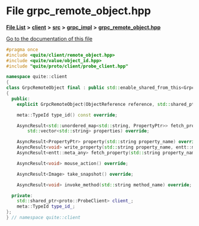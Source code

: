 

# File grpc\_remote\_object.hpp

[**File List**](files.md) **>** [**client**](dir_66fcfc6cbdc0959ca004c79e577b2983.md) **>** [**src**](dir_e2c39676c5a8632601778e1e1ba34ff3.md) **>** [**grpc\_impl**](dir_61027e8bdb8101310df75c312f0d65c4.md) **>** [**grpc\_remote\_object.hpp**](grpc__remote__object_8hpp.md)

[Go to the documentation of this file](grpc__remote__object_8hpp.md)


```C++
#pragma once
#include <quite/client/remote_object.hpp>
#include <quite/value/object_id.hpp>
#include "quite/proto/client/probe_client.hpp"

namespace quite::client
{
class GrpcRemoteObject final : public std::enable_shared_from_this<GrpcRemoteObject>, public RemoteObject
{
  public:
    explicit GrpcRemoteObject(ObjectReference reference, std::shared_ptr<proto::ProbeClient> client);

    meta::TypeId type_id() const override;

    AsyncResult<std::unordered_map<std::string, PropertyPtr>> fetch_properties(
        std::vector<std::string> properties) override;

    AsyncResult<PropertyPtr> property(std::string property_name) override;
    AsyncResult<void> write_property(std::string property_name, entt::meta_any value) override;
    AsyncResult<entt::meta_any> fetch_property(std::string property_name);

    AsyncResult<void> mouse_action() override;

    AsyncResult<Image> take_snapshot() override;

    AsyncResult<void> invoke_method(std::string method_name) override;

  private:
    std::shared_ptr<proto::ProbeClient> client_;
    meta::TypeId type_id_;
};
} // namespace quite::client
```


